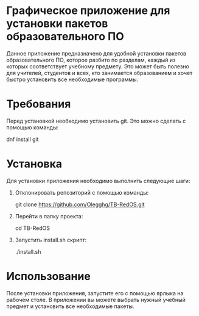 # Графическое приложение для установки пакетов образовательного ПО


Данное приложение предназначено для удобной установки пакетов образовательного ПО, которое разбито по разделам, каждый из которых соответствует учебному предмету. 
Это может быть полезно для учителей, студентов и всех, кто занимается образованием и хочет быстро установить все необходимые программы.

# Требования
Перед установкой необходимо установить git. Это можно сделать с помощью команды:

dnf install git
# Установка
Для установки приложения необходимо выполнить следующие шаги:
1. Отклонировать репозиторий с помощью команды:

    git clone https://github.com/Olegghg/TB-RedOS.git

2. Перейти в папку проекта:

    cd TB-RedOS

2. Запустить install.sh скрипт:

    ./install.sh
# Использование
После установки приложения, запустите его c помощью ярлыка на рабочем столе. 
В приложении вы можете выбрать нужный учебный предмет и установить все необходимые пакеты.
